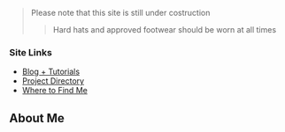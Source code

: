 > Please note that this site is still under costruction
>> Hard hats and approved footwear should be worn at all times

### Site Links

- [Blog + Tutorials](blog.md)
- [Project Directory](projects.md)
- [Where to Find Me](findme.md)

## About Me
